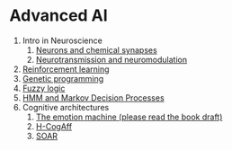 # Advanced AI

1. Intro in Neuroscience
    1. [Neurons and chemical synapses](../affective_computing_course/neurons_and_chemical_synapses.md)
    1. [Neurotransmission and neuromodulation](../affective_computing_course/neurotransmission.md)
1. [Reinforcement learning](https://en.wikipedia.org/wiki/Reinforcement_learning)
1. [Genetic programming](https://en.wikipedia.org/wiki/Genetic_programming)
1. [Fuzzy logic](https://en.wikipedia.org/wiki/Fuzzy_logic)
1. [HMM and Markov Decision Processes](https://en.wikipedia.org/wiki/Hidden_Markov_model)
1. Cognitive architectures
   1. [The emotion machine (please read the book draft)](https://en.wikipedia.org/wiki/The_Emotion_Machine)
   1. [H-CogAff](http://www.cs.bham.ac.uk/research/projects/cogaff/)
   1. [SOAR](https://en.wikipedia.org/wiki/Soar_(cognitive_architecture))

